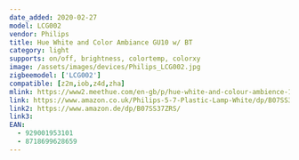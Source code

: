 ```yaml
---
date_added: 2020-02-27
model: LCG002
vendor: Philips
title: Hue White and Color Ambiance GU10 w/ BT
category: light
supports: on/off, brightness, colortemp, colorxy
image: /assets/images/devices/Philips_LCG002.jpg
zigbeemodel: ['LCG002']
compatible: [z2m,iob,z4d,zha]
mlink: https://www2.meethue.com/en-gb/p/hue-white-and-colour-ambience-1-pack-gu10/8718699628659
link: https://www.amazon.co.uk/Philips-5-7-Plastic-Lamp-White/dp/B07SS37ZRS
link2: https://www.amazon.de/dp/B07SS37ZRS/
link3: 
EAN: 
  - 929001953101
  - 8718699628659
---
```


